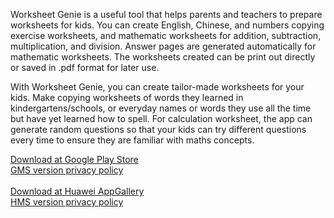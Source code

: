 Worksheet Genie is a useful tool that helps parents and teachers to prepare worksheets for kids. You can create English, Chinese, and numbers copying exercise worksheets, and mathematic worksheets for addition, subtraction, multiplication, and division. Answer pages are generated automatically for mathematic worksheets. The worksheets created can be print out directly or saved in .pdf format for later use.

With Worksheet Genie, you can create tailor-made worksheets for your kids. Make copying worksheets of words they learned in kindergartens/schools, or everyday names or words they use all the time but have yet learned how to spell. For calculation worksheet, the app can generate random questions so that your kids can try different questions every time to ensure they are familiar with maths concepts.

<a href = "https://">Download at Google Play Store</a><br>
<a href = "https://wakemanck.github.io/Worksheet-Genie/GMSVersionPrivacyPolicy.html">GMS version privacy policy</a><br>
<br>
<a href = "https://appgallery5.huawei.com/#/app/C102810299">Download at Huawei AppGallery</a><br>
<a href = "https://wakemanck.github.io/Worksheet-Genie/HMSVersionPrivacyPolicy.html">HMS version privacy policy</a>
